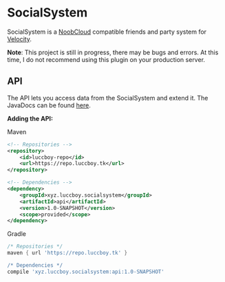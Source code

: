# SocialSystem

SocialSystem is a [NoobCloud](https://github.com/NoobCloudSystems/NoobCloud) compatible friends and party system for
[Velocity](https://github.com/PaperMC/Velocity).

**Note**: This project is still in progress, there may be bugs and errors. At this time, I do not recommend using this
plugin on your production server.

## API
The API lets you access data from the SocialSystem and extend it.
The JavaDocs can be found [here](https://docs.luccboy.tk/socialsystem).

**Adding the API:**

Maven
```xml
<!-- Repositories -->
<repository>
    <id>luccboy-repo</id>
    <url>https://repo.luccboy.tk</url>
</repository>

<!-- Dependencies -->
<dependency>
    <groupId>xyz.luccboy.socialsystem</groupId>
    <artifactId>api</artifactId>
    <version>1.0-SNAPSHOT</version>
    <scope>provided</scope>
</dependency>
```

Gradle
```groovy
/* Repositories */
maven { url 'https://repo.luccboy.tk' }

/* Dependencies */
compile 'xyz.luccboy.socialsystem:api:1.0-SNAPSHOT'
```